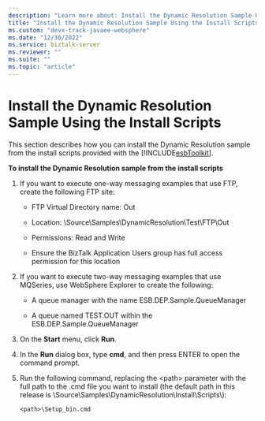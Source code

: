```yaml
---
description: "Learn more about: Install the Dynamic Resolution Sample Using the Install Scripts"
title: "Install the Dynamic Resolution Sample Using the Install Scripts"
ms.custom: "devx-track-javaee-websphere"
ms.date: "12/30/2022"
ms.service: biztalk-server
ms.reviewer: ""
ms.suite: ""
ms.topic: "article"
---
```

# Install the Dynamic Resolution Sample Using the Install Scripts
This section describes how you can install the Dynamic Resolution sample from the install scripts provided with the [!INCLUDE[esbToolkit](../includes/esbtoolkit-md.md)].  
  
 **To install the Dynamic Resolution sample from the install scripts**  
  
1.  If you want to execute one-way messaging examples that use FTP, create the following FTP site:  
  
    -   FTP Virtual Directory name: Out  
  
    -   Location: \Source\Samples\DynamicResolution\Test\FTP\Out  
  
    -   Permissions: Read and Write  
  
    -   Ensure the BizTalk Application Users group has full access permission for this location  
  
2.  If you want to execute two-way messaging examples that use MQSeries, use WebSphere Explorer to create the following:  
  
    -   A queue manager with the name ESB.DEP.Sample.QueueManager  
  
    -   A queue named TEST.OUT within the ESB.DEP.Sample.QueueManager  
  
3.  On the **Start** menu, click **Run**.  
  
4.  In the **Run** dialog box, type **cmd**, and then press ENTER to open the command prompt.  
  
5.  Run the following command, replacing the \<path\> parameter with the full path to the .cmd file you want to install (the default path in this release is \Source\Samples\DynamicResolution\Install\Scripts\\):  
  
    ```  
    <path>\Setup_bin.cmd  
    ```
